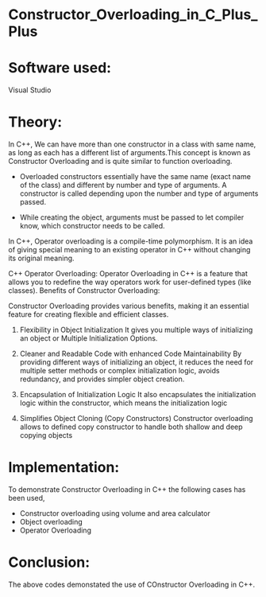 # Constructor_Overloading_in_C_Plus_Plus
# Software used:
Visual Studio
# Theory:

In C++, We can have more than one constructor in a class with same name, as long as each has a different list of arguments.This concept is known as Constructor Overloading and is quite similar to function overloading.

+ Overloaded constructors essentially have the same name (exact name of the class) and different by number and type of arguments.
A constructor is called depending upon the number and type of arguments passed.

+ While creating the object, arguments must be passed to let compiler know, which constructor needs to be called. 

In C++, Operator overloading is a compile-time polymorphism. It is an idea of giving special meaning to an existing operator in C++ without changing its original meaning.

C++ Operator Overloading:
Operator Overloading in C++ is a feature that allows you to redefine the way operators work for user-defined types (like classes). 
Benefits of Constructor Overloading:

Constructor Overloading provides various benefits, making it an essential feature for creating flexible and efficient classes.

1. Flexibility in Object Initialization
It gives you multiple ways of initializing an object or Multiple Initialization Options.

2. Cleaner and Readable Code with enhanced Code Maintainability
By providing different ways of initializing an object, it reduces the need for multiple setter methods or complex initialization logic, avoids redundancy, and provides simpler object creation.

3. Encapsulation of Initialization Logic
It also encapsulates the initialization logic within the constructor, which means the initialization logic 

4. Simplifies Object Cloning (Copy Constructors)
Constructor overloading allows to defined copy constructor to handle both shallow and deep copying objects
# Implementation:
To demonstrate Constructor Overloading in C++ the following cases has been used,
+ Constructor overloading using volume and area calculator
+ Object overloading
+ Operator Overloading
# Conclusion:
The above codes demonstated the use of COnstructor Overloading in C++.
